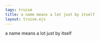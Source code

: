 ```yaml
---
tags: truism
title: a name means a lot just by itself
layout: truism.ejs
---
```


a name means a lot just by itself